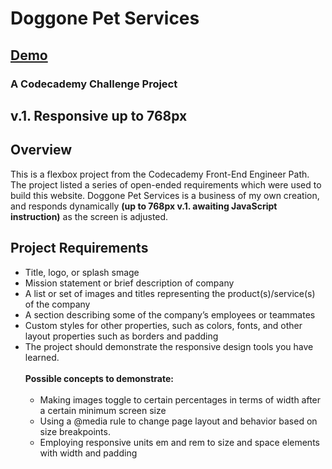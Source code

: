 <h1>Doggone Pet Services</h1>
<h2><a href="https://tantariwd.github.io/Doggone-Pet-Services/" target="_blank" title="tantariwd.github.io/Doggone-Pet-Services">Demo</a></h2>
<h3> A Codecademy Challenge Project</h3>
<h2>v.1. Responsive up to 768px</h2>
<h2>Overview</h2>
<p>This is a flexbox project from the Codecademy Front-End Engineer Path. The project listed a series of open-ended requirements which were used to build this website. Doggone Pet Services is a business of my own creation, and responds dynamically <b>(up to 768px v.1. awaiting JavaScript instruction)</b> as the screen is adjusted.

<h2>Project Requirements</h2>
<ul>
  <li>Title, logo, or splash smage</li>
  <li>Mission statement or brief description of company</li>
  <li>A list or set of images and titles representing the product(s)/service(s) of the company</li>
  <li>A section describing some of the company’s employees or teammates</li>
  <li>Custom styles for other properties, such as colors, fonts, and other layout properties such as borders and padding</li>
  <li>The project should demonstrate the responsive design tools you have learned.
  <br>
  <br>
  <b>Possible concepts to demonstrate:</b>
  <ul>
  <br>
    <li>Making images toggle to certain percentages in terms of width after a certain minimum screen size</li>
    <li>Using a @media rule to change page layout and behavior based on size breakpoints.</li>
    <li>Employing responsive units em and rem to size and space elements with width and padding</li>
  </ul>
</ul>

